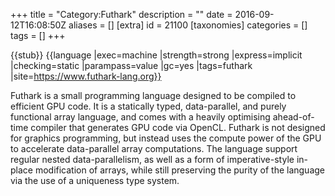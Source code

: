 +++
title = "Category:Futhark"
description = ""
date = 2016-09-12T16:08:50Z
aliases = []
[extra]
id = 21100
[taxonomies]
categories = []
tags = []
+++

{{stub}}
{{language
|exec=machine
|strength=strong
|express=implicit
|checking=static
|parampass=value
|gc=yes
|tags=futhark
|site=https://www.futhark-lang.org}}

Futhark is a small programming language designed to be compiled to efficient GPU code. It is a statically typed, data-parallel, and purely functional array language, and comes with a heavily optimising ahead-of-time compiler that generates GPU code via OpenCL. Futhark is not designed for graphics programming, but instead uses the compute power of the GPU to accelerate data-parallel array computations. The language support regular nested data-parallelism, as well as a form of imperative-style in-place modification of arrays, while still preserving the purity of the language via the use of a uniqueness type system.
